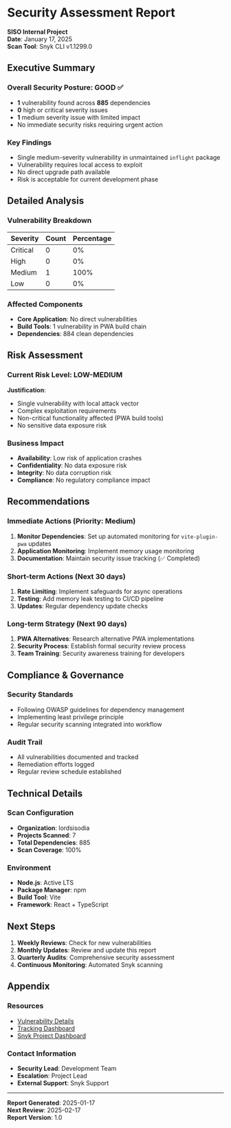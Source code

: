 # Security Assessment Report
**SISO Internal Project**  
**Date**: January 17, 2025  
**Scan Tool**: Snyk CLI v1.1299.0  

## Executive Summary

### Overall Security Posture: **GOOD** ✅
- **1** vulnerability found across **885** dependencies
- **0** high or critical severity issues
- **1** medium severity issue with limited impact
- No immediate security risks requiring urgent action

### Key Findings
- Single medium-severity vulnerability in unmaintained `inflight` package
- Vulnerability requires local access to exploit
- No direct upgrade path available
- Risk is acceptable for current development phase

## Detailed Analysis

### Vulnerability Breakdown
| Severity | Count | Percentage |
|----------|-------|------------|
| Critical | 0 | 0% |
| High | 0 | 0% |
| Medium | 1 | 100% |
| Low | 0 | 0% |

### Affected Components
- **Core Application**: No direct vulnerabilities
- **Build Tools**: 1 vulnerability in PWA build chain
- **Dependencies**: 884 clean dependencies

## Risk Assessment

### Current Risk Level: **LOW-MEDIUM**

**Justification**:
- Single vulnerability with local attack vector
- Complex exploitation requirements
- Non-critical functionality affected (PWA build tools)
- No sensitive data exposure risk

### Business Impact
- **Availability**: Low risk of application crashes
- **Confidentiality**: No data exposure risk
- **Integrity**: No data corruption risk
- **Compliance**: No regulatory compliance impact

## Recommendations

### Immediate Actions (Priority: Medium)
1. **Monitor Dependencies**: Set up automated monitoring for `vite-plugin-pwa` updates
2. **Application Monitoring**: Implement memory usage monitoring
3. **Documentation**: Maintain security issue tracking (✅ Completed)

### Short-term Actions (Next 30 days)
1. **Rate Limiting**: Implement safeguards for async operations
2. **Testing**: Add memory leak testing to CI/CD pipeline
3. **Updates**: Regular dependency update checks

### Long-term Strategy (Next 90 days)
1. **PWA Alternatives**: Research alternative PWA implementations
2. **Security Process**: Establish formal security review process
3. **Team Training**: Security awareness training for developers

## Compliance & Governance

### Security Standards
- Following OWASP guidelines for dependency management
- Implementing least privilege principle
- Regular security scanning integrated into workflow

### Audit Trail
- All vulnerabilities documented and tracked
- Remediation efforts logged
- Regular review schedule established

## Technical Details

### Scan Configuration
- **Organization**: lordsisodia
- **Projects Scanned**: 7
- **Total Dependencies**: 885
- **Scan Coverage**: 100%

### Environment
- **Node.js**: Active LTS
- **Package Manager**: npm
- **Build Tool**: Vite
- **Framework**: React + TypeScript

## Next Steps

1. **Weekly Reviews**: Check for new vulnerabilities
2. **Monthly Updates**: Review and update this report
3. **Quarterly Audits**: Comprehensive security assessment
4. **Continuous Monitoring**: Automated Snyk scanning

## Appendix

### Resources
- [Vulnerability Details](./vulnerabilities/SNYK-JS-INFLIGHT-6095116.md)
- [Tracking Dashboard](./tracking/vulnerability-tracker.md)
- [Snyk Project Dashboard](https://app.snyk.io/org/lordsisodia)

### Contact Information
- **Security Lead**: Development Team
- **Escalation**: Project Lead
- **External Support**: Snyk Support

---

**Report Generated**: 2025-01-17  
**Next Review**: 2025-02-17  
**Report Version**: 1.0